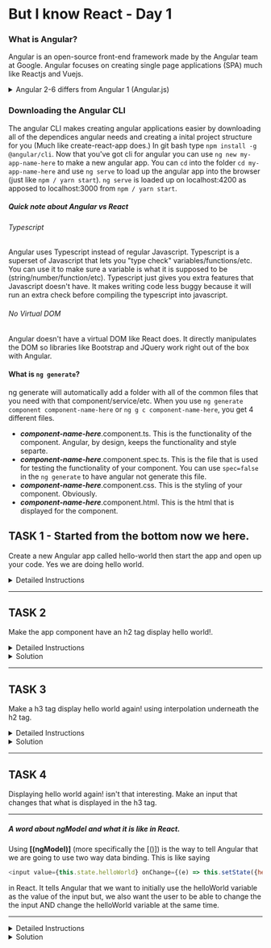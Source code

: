 # But I know React - Day 1

### What is Angular?
Angular is an open-source front-end framework made by the Angular team at Google. Angular focuses on creating single page applications (SPA) much like Reactjs and Vuejs.

<details>
  <summary>Angular 2-6 differs from Angular 1 (Angular.js) </summary>

  Angular 2 (or just Angular) was a complete re-write of Angular 1 and had many differences in the general architecture design of the framework. Each successive update to Angular 2 used the terms Angular 3, Angular 4, etc. Angular 1 stops active development on June 30, 2018 and will be deprecated June 30, 2021. The Angular team is supporting Angular 2+ for the foreseeable future.

</details>

### Downloading the Angular CLI
The angular CLI makes creating angular applications easier by downloading all of the dependices angular needs and creating a inital project structure for you (Much like create-react-app does.) In git bash type ```npm install -g @angular/cli```. Now that you've got cli for angular you can use ```ng new my-app-name-here``` to make a new angular app. You can ```cd``` into the folder ```cd my-app-name-here``` and use ```ng serve``` to load up the angular app into the browser (just like ```npm / yarn start```). ```ng serve``` is loaded up on localhost:4200 as apposed to localhost:3000 from ```npm / yarn start```.

##### Quick note about Angular vs React

  ###### Typescript 
Angular uses Typescript instead of regular Javascript. Typescript is a superset of Javascript that lets you "type check" variables/functions/etc. You can use it to make sure a variable is what it is supposed to be (string/number/function/etc). Typescript just gives you extra features that Javascript doesn't have. It makes writing code less buggy because it will run an extra check before compiling the typescript into javascript.

  ###### No Virtual DOM
Angular doesn't have a virtual DOM like React does. It directly manipulates the DOM so libraries like Bootstrap and JQuery work right out of the box with Angular.


#### What is ```ng generate```?
ng generate will automatically add a folder with all of the common files that you need with that component/service/etc. When you use ```ng generate component component-name-here``` or ```ng g c component-name-here```, you get 4 different files. 

* ***component-name-here***.component.ts. This is the functionality of the component. Angular, by design, keeps the functionality and style separte.
* ***component-name-here***.component.spec.ts. This is the file that is used for testing the functionality of your component. You can use ```spec=false``` in the ```ng generate``` to have angular not generate this file.
* ***component-name-here***.component.css. This is the styling of your component. Obviously.
* ***component-name-here***.component.html. This is the html that is displayed for the component.

## TASK 1 - Started from the bottom now we here.
Create a new Angular app called hello-world then start the app and open up your code. Yes we are doing hello world.

<details>
  <summary>Detailed Instructions</summary>

  1. ```cd``` into a folder where you want the app to be.
  2. type ```ng new hello-world```. This generates the new angular app called hello-world for us.
  3. type ```cd hello-world```.
  4. type ```ng serve```. This starts the development server for us.
  5. Open up localhost:4200 in your browser and open your code in your code editor.
</details>

---

## TASK 2
Make the app component have an h2 tag display hello world!.

<details>
<summary>Detailed Instructions</summary>

  1. Go into the app.component.html file.
  2. Delete everything in the file.
  3. Add a ```<h2>hello world!</h2>```.
</details>

<details>
<summary>Solution</summary>

<details>
<summary> <code>app.component.html</code></summary>

```html
<h2>hello world!</h2>
```
</details>
</details>

---

## TASK 3
Make a h3 tag display hello world again! using interpolation underneath the h2 tag.

<details>
<summary>Detailed Instructions</summary>

  1. Go into the app.component.ts file.  
  2. Make a new varible called helloWorld in the AppComponent function and set it equal to hello world again!.
  ```js
  helloWorld = 'hello world again!';
  ```
  3. Go into the app.component.html file.
  4. Add ```<h3>{{ helloWorld }}</h3>``` underneath the h2 tag.
</details>

<details>
<summary>Solution</summary>
  <details>
  <summary><code>app.component.html</code></summary>

```html
<h2>hello world!</h2>
<h3>{{ helloWorld }}</h3>
```
</details>

<details>
<summary><code>app.component.ts</code></summary>

```js
import { Component } from '@angular/core';

@Component({
  selector: 'app-root',
  templateUrl: './app.component.html',
  styleUrls: ['./app.component.css']
})
export class AppComponent {
  helloWorld = 'hello world again!';
}

```
</details>

</details>

---
## TASK 4
Displaying hello world again! isn't that interesting. Make an input that changes that what is displayed in the h3 tag.

---
##### A word about ngModel and what it is like in React.

  Using **[(ngModel)]** (more specifically the [()]) is the way to tell Angular that we are going to use two way data binding. This is like saying
   ```js
  <input value={this.state.helloWorld} onChange={(e) => this.setState({helloWorld:e.target.value})}>
  ```
  in React. It tells Angular that we want to initially use the helloWorld variable as the value of the input but, we also want the user to be able to change the the input AND change the helloWorld variable at the same time.

---

<details>
<summary>Detailed Instructions</summary>

  1. First we need to import the FormsModule from Angular. Go to ```app.module.ts``` and ```import { FormsModule } from '@angular/core'``` 
  2. Add FormsModule to the import in @NgModule.
  2. Go to the ```app.component.html``` file and add ```<input type="text" [(ngModel)]="helloWorld">``` above the h2 tag.

</details>

<details>
<summary>Solution</summary>
  <details>
  <summary><code>app.module.ts</code></summary>

```js
import { BrowserModule } from '@angular/platform-browser';
import { NgModule } from '@angular/core';
import { FormsModule } from '@angular/forms';

import { AppComponent } from './app.component';


@NgModule({
  declarations: [
    AppComponent
  ],
  imports: [
    BrowserModule,
    FormsModule
  ],
  providers: [],
  bootstrap: [AppComponent]
})
export class AppModule { }

```
</details>

<details>
<summary><code>app.component.html</code></summary>

```js
<h2>hello world!</h2>
<input type="text" [(ngModel)]="helloWorld">
<h3>{{ helloWorld }}</h3>
```
</details>

</details>



